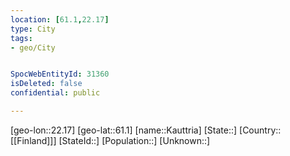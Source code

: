 ```yaml
---
location: [61.1,22.17]
type: City
tags:
- geo/City


SpocWebEntityId: 31360
isDeleted: false
confidential: public

---
```

[geo-lon::22.17]
[geo-lat::61.1]
[name::Kauttria]
[State::]
[Country::[[Finland]]]
[StateId::]
[Population::]
[Unknown::]


